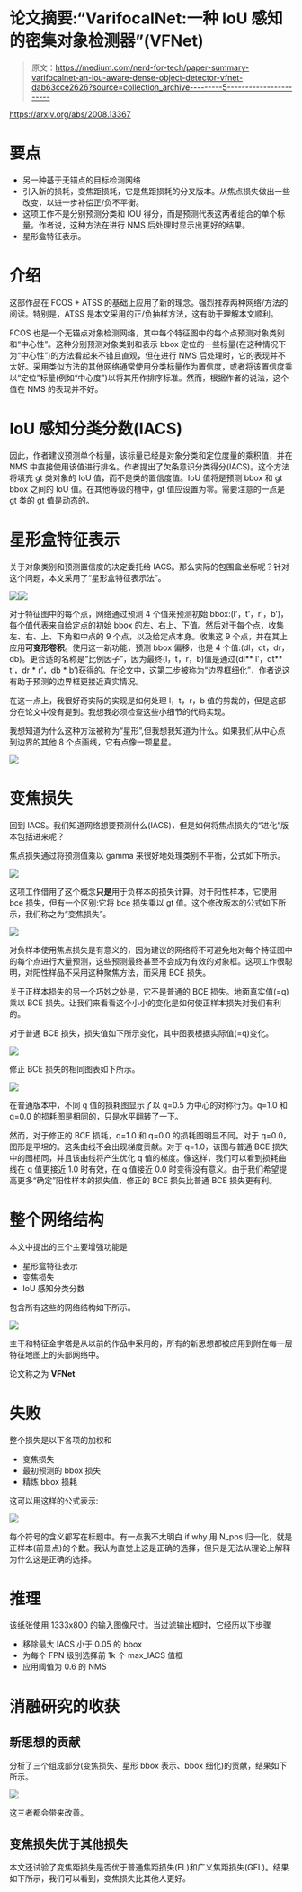 # 论文摘要:“VarifocalNet:一种 IoU 感知的密集对象检测器”(VFNet)

> 原文：<https://medium.com/nerd-for-tech/paper-summary-varifocalnet-an-iou-aware-dense-object-detector-vfnet-dab63cce2626?source=collection_archive---------5----------------------->

https://arxiv.org/abs/2008.13367

# 要点

*   另一种基于无锚点的目标检测网络
*   引入新的损耗，变焦距损耗，它是焦距损耗的分叉版本。从焦点损失做出一些改变，以进一步补偿正/负不平衡。
*   这项工作不是分别预测分类和 IOU 得分，而是预测代表这两者组合的单个标量。作者说，这种方法在进行 NMS 后处理时显示出更好的结果。
*   星形盒特征表示。

# 介绍

这部作品在 FCOS + ATSS 的基础上应用了新的理念。强烈推荐两种网络/方法的阅读。特别是，ATSS 是本文采用的正/负抽样方法，这有助于理解本文顺利。

FCOS 也是一个无锚点对象检测网络，其中每个特征图中的每个点预测对象类别和“中心性”。这种分别预测对象类别和表示 bbox 定位的一些标量(在这种情况下为“中心性”)的方法看起来不错且直观，但在进行 NMS 后处理时，它的表现并不太好。采用类似方法的其他网络通常使用分类标量作为置信度，或者将该置信度乘以“定位”标量(例如“中心度”)以将其用作排序标准。然而，根据作者的说法，这个值在 NMS 的表现并不好。

# IoU 感知分类分数(IACS)

因此，作者建议预测单个标量，该标量已经是对象分类和定位度量的乘积值，并在 NMS 中直接使用该值进行排名。作者提出了欠条意识分类得分(IACS)。这个方法将填充 gt 类对象的 IoU 值，而不是类的置信度值。IoU 值将是预测 bbox 和 gt bbox 之间的 IoU 值。在其他等级的槽中，gt 值应设置为零。需要注意的一点是 gt 类的 gt 值是动态的。

# 星形盒特征表示

关于对象类别和预测置信度的决定委托给 IACS。那么实际的包围盒坐标呢？针对这个问题，本文采用了“星形盒特征表示法”。

![](img/fd170e43c2e03c4e1541ce6bb4be431b.png)![](img/67590501e03b87fb7275ef1280865206.png)

对于特征图中的每个点，网络通过预测 4 个值来预测初始 bbox:(l’，t’，r’，b’)，每个值代表来自给定点的初始 bbox 的左、右上、下值。然后对于每个点，收集左、右、上、下角和中点的 9 个点，以及给定点本身。收集这 9 个点，并在其上应用**可变形卷积**。使用这一新功能，预测 bbox 偏移，也是 4 个值:(dl，dt，dr，db)。更合适的名称是“比例因子”，因为最终(l，t，r，b)值是通过(dl** l’，dt** t’，dr * r’，db * b’)获得的。在论文中，这第二步被称为“边界框细化”，作者说这有助于预测的边界框更接近真实情况。

在这一点上，我很好奇实际的实现是如何处理 l，t，r，b 值的剪裁的，但是这部分在论文中没有提到。我想我必须检查这些小细节的代码实现。

我想知道为什么这种方法被称为“星形”,但我想我知道为什么。如果我们从中心点到边界的其他 8 个点画线，它有点像一颗星星。

![](img/aee192c713a6d2e37e2bcd087fc43638.png)

# 变焦损失

回到 IACS。我们知道网络想要预测什么(IACS)，但是如何将焦点损失的“进化”版本包括进来呢？

焦点损失通过将预测值乘以 gamma 来很好地处理类别不平衡，公式如下所示。

![](img/6601805195f6fa7c0ae68577ec54f2d8.png)

这项工作借用了这个概念**只是**用于负样本的损失计算。对于阳性样本，它使用 bce 损失，但有一个区别:它将 bce 损失乘以 gt 值。这个修改版本的公式如下所示，我们称之为“变焦损失”。

![](img/5567caa72a4028102c608dfd9c04a559.png)

对负样本使用焦点损失是有意义的，因为建议的网络将不可避免地对每个特征图中的每个点进行大量预测，这些预测最终甚至不会成为有效的对象框。这项工作很聪明，对阳性样品不采用这种聚焦方法，而采用 BCE 损失。

关于正样本损失的另一个巧妙之处是，它不是普通的 BCE 损失。地面真实值(=q)乘以 BCE 损失。让我们来看看这个小小的变化是如何使正样本损失对我们有利的。

对于普通 BCE 损失，损失值如下所示变化，其中图表根据实际值(=q)变化。

![](img/5cea6bca34d3b2edb592da649ef3128e.png)

修正 BCE 损失的相同图表如下所示。

![](img/52b4c6508b2937137fd3141fe32f4c34.png)

在普通版本中，不同 q 值的损耗图显示了以 q=0.5 为中心的对称行为。q=1.0 和 q=0.0 的损耗图是相同的，只是水平翻转了一下。

然而，对于修正的 BCE 损耗，q=1.0 和 q=0.0 的损耗图明显不同。对于 q=0.0，图形是平坦的。这条曲线不会出现梯度贡献。对于 q=1.0，该图与普通 BCE 损失中的图相同，并且该曲线将产生优化 q 值的梯度。像这样，我们可以看到损耗曲线在 q 值更接近 1.0 时有效，在 q 值接近 0.0 时变得没有意义。由于我们希望提高更多“确定”阳性样本的损失值，修正的 BCE 损失比普通 BCE 损失更有利。

# 整个网络结构

本文中提出的三个主要增强功能是

*   星形盒特征表示
*   变焦损失
*   IoU 感知分类分数

包含所有这些的网络结构如下所示。

![](img/66a341539fa8e2e9012fec2539bb78e5.png)

主干和特征金字塔是从以前的作品中采用的，所有的新思想都被应用到附在每一层特征地图上的头部网络中。

论文称之为 **VFNet**

# 失败

整个损失是以下各项的加权和

*   变焦损失
*   最初预测的 bbox 损失
*   精炼 bbox 损耗

这可以用这样的公式表示:

![](img/d86362abfc6a225b17561ba2c24c0cd5.png)

每个符号的含义都写在标题中。有一点我不太明白 if why 用 N_pos 归一化，就是正样本(前景点)的个数。我认为直觉上这是正确的选择，但只是无法从理论上解释为什么这是正确的选择。

# 推理

该纸张使用 1333x800 的输入图像尺寸。当过滤输出框时，它经历以下步骤

*   移除最大 IACS 小于 0.05 的 bbox
*   为每个 FPN 级别选择前 1k 个 max_IACS 值框
*   应用阈值为 0.6 的 NMS

# 消融研究的收获

## 新思想的贡献

分析了三个组成部分(变焦损失、星形 bbox 表示、bbox 细化)的贡献，结果如下所示。

![](img/50c9d43b6e7b4840a8935dda21a218cc.png)

这三者都会带来改善。

## 变焦损失优于其他损失

本文还试验了变焦距损失是否优于普通焦距损失(FL)和广义焦距损失(GFL)。结果如下所示，我们可以看到，变焦损失比其他人更好。
